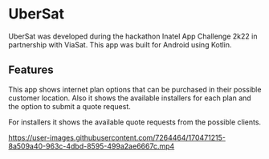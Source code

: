 # UberSat

UberSat was developed during the hackathon Inatel App Challenge 2k22 in partnership with ViaSat.
This app was built for Android using Kotlin.

## Features

This app shows internet plan options that can be purchased in their possible customer location.
Also it shows the available installers for each plan and the option to submit a quote request.

For installers it shows the available quote requests from the possible clients.

https://user-images.githubusercontent.com/7264464/170471215-8a509a40-963c-4dbd-8595-499a2ae6667c.mp4
